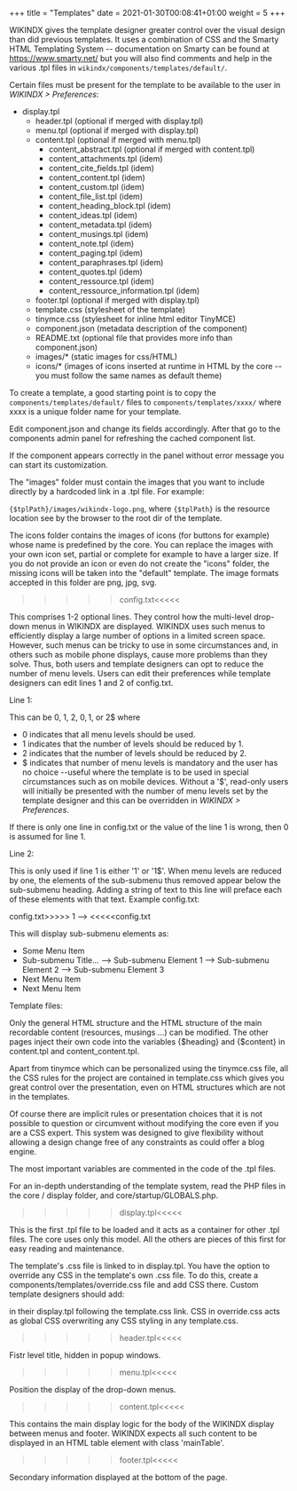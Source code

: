 +++
title = "Templates"
date = 2021-01-30T00:08:41+01:00
weight = 5
+++


WIKINDX gives the template designer greater control over the visual
design than did previous templates. It uses a combination of CSS and the
Smarty HTML Templating System -- documentation on Smarty can be found at
<https://www.smarty.net/> but you will also find comments and help in the
various .tpl files in `wikindx/components/templates/default/`.

Certain files must be present for the template to be available to the
user in _WIKINDX > Preferences_:

 * display.tpl
   * header.tpl (optional if merged with display.tpl)
   * menu.tpl (optional if merged with display.tpl)
   * content.tpl (optional if merged with menu.tpl)
     * content_abstract.tpl (optional if merged with content.tpl)
     * content_attachments.tpl (idem)
     * content_cite_fields.tpl (idem)
     * content_content.tpl (idem)
     * content_custom.tpl (idem)
     * content_file_list.tpl (idem)
     * content_heading_block.tpl (idem)
     * content_ideas.tpl (idem)
     * content_metadata.tpl (idem)
     * content_musings.tpl (idem)
     * content_note.tpl (idem)
     * content_paging.tpl (idem)
     * content_paraphrases.tpl (idem)
     * content_quotes.tpl (idem)
     * content_ressource.tpl (idem)
     * content_ressource_information.tpl (idem)
   * footer.tpl (optional if merged with display.tpl)
   * template.css (stylesheet of the template)
   * tinymce.css (stylesheet for inline html editor TinyMCE)
   * component.json (metadata description of the component)
   * README.txt (optional file that provides more info than component.json)
   * images/* (static images for css/HTML)
   * icons/* (images of icons inserted at runtime in HTML by the core --
     you must follow the same names as default theme)

To create a template, a good starting point is to copy the
`components/templates/default/` files to `components/templates/xxxx/` where xxxx
is a unique folder name for your template.

Edit component.json and change its fields accordingly. After that go to
the components admin panel for refreshing the cached component list.

If the component appears correctly in the panel without error message
you can start its customization.

The "images" folder must contain the images that you want to include
directly by a hardcoded link in a .tpl file. For example:

`{$tplPath}/images/wikindx-logo.png`, where `{$tplPath}` is the
resource location see by the browser to the root dir of the template.

The icons folder contains the images of icons (for buttons for example)
whose name is predefined by the core. You can replace the images with
your own icon set, partial or complete for example to have a larger
size.  If you do not provide an icon or even do not create the "icons"
folder, the missing icons will be taken into the "default" template.
The image formats accepted in this folder are png, jpg, svg.

>>>>>config.txt<<<<<

This comprises 1-2 optional lines. They control how the multi-level
drop-down menus in WIKINDX are displayed.  WIKINDX uses such menus to
efficiently display a large number of options in a limited screen space.
However, such menus can be tricky to use in some circumstances and, in
others such as mobile phone displays, cause more problems than they
solve. Thus, both users and template designers can opt to reduce the
number of menu levels. Users can edit their preferences while template
designers can edit lines 1 and 2 of config.txt.

Line 1:

This can be 0, 1, 2, 0$, 1$, or 2$ where

 - 0 indicates that all menu levels should be used.
 - 1 indicates that the number of levels should be reduced by 1.
 - 2 indicates that the number of levels should be reduced by 2.
 - $ indicates that number of menu levels is mandatory and the user has
     no choice --useful where the template is to be used in special
     circumstances such as on mobile devices. Without a '$', read-only
     users will initially be presented with the number of menu levels set by
     the template designer and this can be overridden in _WIKINDX > Preferences_.

If there is only one line in config.txt or the value of the line 1
is wrong, then 0 is assumed for line 1.

Line 2:

This is only used if line 1 is either '1' or '1$'. When menu levels are reduced
by one, the elements of the sub-submenu thus removed appear below the
sub-submenu heading. Adding a string of text to this line will preface each of
these elements with that text. Example config.txt:

config.txt>>>>>
1
-->
<<<<<config.txt

This will display sub-submenu elements as:

 * Some Menu Item
 * Sub-submenu Title...
   --> Sub-submenu Element 1
   --> Sub-submenu Element 2
   --> Sub-submenu Element 3
 * Next Menu Item
 * Next Menu Item



Template files:

Only the general HTML structure and the HTML structure of the main
recordable content (resources, musings ...) can be modified. The other
pages inject their own code into the variables {$heading} and {$content}
in content.tpl and content_content.tpl.

Apart from tinymce which can be personalized using the tinymce.css file,
all the CSS rules for the project are contained in template.css which
gives you great control over the presentation, even on HTML structures
which are not in the templates.

Of course there are implicit rules or presentation choices that it is
not possible to question or circumvent without modifying the core even
if you are a CSS expert. This system was designed to give flexibility
without allowing a design change free of any constraints as could offer
a blog engine.

The most important variables are commented in the code of the .tpl
files.

For an in-depth understanding of the template system, read the PHP files
in the core / display folder, and core/startup/GLOBALS.php.

>>>>>display.tpl<<<<<

This is the first .tpl file to be loaded and it acts as a container for
other .tpl files. The core uses only this model. All the others are
pieces of this first for easy reading and maintenance.

The template's .css file is linked to in display.tpl. You have the option
to override any CSS in the template's own .css file. To do this, create
a components/templates/override.css file and add CSS there. Custom template
designers should add:
<link rel="stylesheet" href="{$tplPath}/../override.css" type="text/css">
in their display.tpl following the template.css link. CSS in override.css acts
as global CSS overwriting any CSS styling in any template.css.

>>>>>header.tpl<<<<<

Fistr level title, hidden in popup windows.


>>>>>menu.tpl<<<<<

Position the display of the drop-down menus.


>>>>>content.tpl<<<<<

This contains the main display logic for the body of the WIKINDX display
between menus and footer. WIKINDX expects all such content to be
displayed in an HTML table element with class 'mainTable'.


>>>>>footer.tpl<<<<<

Secondary information displayed at the bottom of the page.
